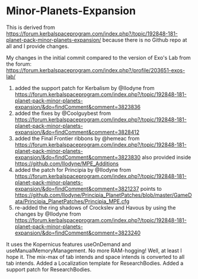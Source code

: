 # Minor-Planets-Expansion
This is derived from https://forum.kerbalspaceprogram.com/index.php?/topic/192848-181-planet-pack-minor-planets-expansion/ because there is no Github repo at all and I provide changes.

My changes in the initial commit compared to the version of Exo's Lab from the forum:
https://forum.kerbalspaceprogram.com/index.php?/profile/203651-exos-lab/

1. added the support patch for Kerbalism by @IIodyne from https://forum.kerbalspaceprogram.com/index.php?/topic/192848-181-planet-pack-minor-planets-expansion/&do=findComment&comment=3823836
2. added the fixes by @Coolguybest from https://forum.kerbalspaceprogram.com/index.php?/topic/192848-181-planet-pack-minor-planets-expansion/&do=findComment&comment=3828412
3. added the Final Frontier ribbons by @hemeac from https://forum.kerbalspaceprogram.com/index.php?/topic/192848-181-planet-pack-minor-planets-expansion/&do=findComment&comment=3823830
   also provided inside https://github.com/IIodyne/MPE_Additions
4. added the patch for Principia by @IIodyne from https://forum.kerbalspaceprogram.com/index.php?/topic/192848-181-planet-pack-minor-planets-expansion/&do=findComment&comment=3821237
   points to https://github.com/IIodyne/Principia_PlanetPatches/blob/master/GameData/Principia_PlanetPatches/Principia_MPE.cfg
5. re-added the ring shadows of Crockslev and Havous by using the changes by @IIodyne from https://forum.kerbalspaceprogram.com/index.php?/topic/192848-181-planet-pack-minor-planets-expansion/&do=findComment&comment=3823240

It uses the Kopernicus features useOnDemand and useManualMemoryManagement.
	No more RAM-hogging! Well, at least I hope it.
The mix-max of tab intends and space intends is converted to all tab intends.
Added a Localization template for ResearchBodies.
Added a support patch for ResearchBodies.
